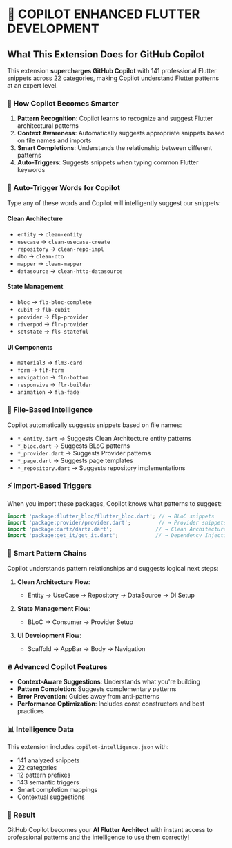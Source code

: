 # 🚀 COPILOT ENHANCED FLUTTER DEVELOPMENT

## What This Extension Does for GitHub Copilot

This extension **supercharges GitHub Copilot** with 141 professional Flutter snippets across 22 categories, making Copilot understand Flutter patterns at an expert level.

### 🤖 How Copilot Becomes Smarter

1. **Pattern Recognition**: Copilot learns to recognize and suggest Flutter architectural patterns
2. **Context Awareness**: Automatically suggests appropriate snippets based on file names and imports
3. **Smart Completions**: Understands the relationship between different patterns
4. **Auto-Triggers**: Suggests snippets when typing common Flutter keywords

### 🎯 Auto-Trigger Words for Copilot

Type any of these words and Copilot will intelligently suggest our snippets:

#### Clean Architecture
- `entity` → `clean-entity` 
- `usecase` → `clean-usecase-create`
- `repository` → `clean-repo-impl`
- `dto` → `clean-dto`
- `mapper` → `clean-mapper`
- `datasource` → `clean-http-datasource`

#### State Management
- `bloc` → `flb-bloc-complete`
- `cubit` → `flb-cubit`
- `provider` → `flp-provider`
- `riverpod` → `flr-provider`
- `setstate` → `fls-stateful`

#### UI Components
- `material3` → `flm3-card`
- `form` → `flf-form`
- `navigation` → `fln-bottom`
- `responsive` → `flr-builder`
- `animation` → `fla-fade`

### 🧠 File-Based Intelligence

Copilot automatically suggests snippets based on file names:

- `*_entity.dart` → Suggests Clean Architecture entity patterns
- `*_bloc.dart` → Suggests BLoC patterns
- `*_provider.dart` → Suggests Provider patterns
- `*_page.dart` → Suggests page templates
- `*_repository.dart` → Suggests repository implementations

### ⚡ Import-Based Triggers

When you import these packages, Copilot knows what patterns to suggest:

```dart
import 'package:flutter_bloc/flutter_bloc.dart'; // → BLoC snippets
import 'package:provider/provider.dart';         // → Provider snippets
import 'package:dartz/dartz.dart';              // → Clean Architecture
import 'package:get_it/get_it.dart';            // → Dependency Injection
```

### 🎨 Smart Pattern Chains

Copilot understands pattern relationships and suggests logical next steps:

1. **Clean Architecture Flow**:
   - Entity → UseCase → Repository → DataSource → DI Setup

2. **State Management Flow**:
   - BLoC → Consumer → Provider Setup

3. **UI Development Flow**:
   - Scaffold → AppBar → Body → Navigation

### 🔥 Advanced Copilot Features

- **Context-Aware Suggestions**: Understands what you're building
- **Pattern Completion**: Suggests complementary patterns
- **Error Prevention**: Guides away from anti-patterns
- **Performance Optimization**: Includes const constructors and best practices

### 📊 Intelligence Data

This extension includes `copilot-intelligence.json` with:
- 141 analyzed snippets
- 22 categories
- 12 pattern prefixes  
- 143 semantic triggers
- Smart completion mappings
- Contextual suggestions

### 🚀 Result

GitHub Copilot becomes your **AI Flutter Architect** with instant access to professional patterns and the intelligence to use them correctly!
